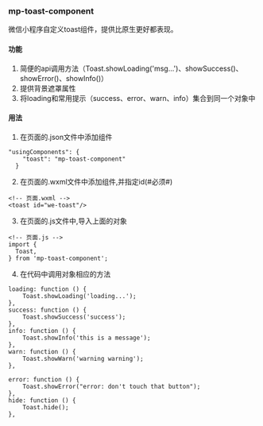 ### mp-toast-component

微信小程序自定义toast组件，提供比原生更好都表现。

#### 功能
1. 简便的api调用方法（Toast.showLoading('msg...')、showSuccess()、showError()、showInfo()）
2. 提供背景遮罩属性
3. 将loading和常用提示（success、error、warn、info）集合到同一个对象中

#### 用法

1. 在页面的.json文件中添加组件

```
"usingComponents": {
    "toast": "mp-toast-component"
  }
```
2. 在页面的.wxml文件中添加组件,并指定id(#必须#)

```
<!-- 页面.wxml -->
<toast id="we-toast"/>
```

3. 在页面的.js文件中,导入上面的对象

```
<!-- 页面.js -->
import {
  Toast,
} from 'mp-toast-component';
```

4. 在代码中调用对象相应的方法

```
loading: function () {
    Toast.showLoading('loading...');
},
success: function () {
    Toast.showSuccess('success');
},
info: function () {
    Toast.showInfo('this is a message');
},
warn: function () {
    Toast.showWarn('warning warning');
},

error: function () {
    Toast.showError("error: don't touch that button");
},
hide: function () {
    Toast.hide();
},

```